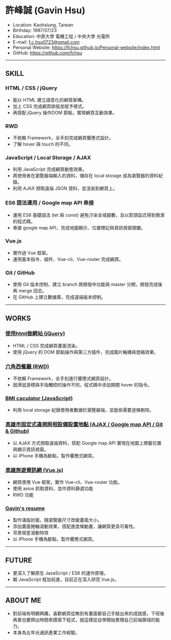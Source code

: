 # 許峰誠 (Gavin Hsu)

- Location: Kaohsiung, Taiwan
- Birthday: 1987/07/23
- Education: 中原大學 電機工程 / 中央大學 光電所
- E-mail: f.c.hsu0723@gmail.com
- Personal Website: https://fchsu.github.io/Personal-website/index.html
- GitHub: https://github.com/fchsu
<hr>

## SKILL

### HTML / CSS / jQuery

- 能以 HTML 建立語意化的網頁架構。
- 加上 CSS 完成網頁排版並賦予樣式。
- 再搭配 jQuery 操作DOM 節點，實現網頁互動效果。

### RWD

- 不依賴 Framework，全手刻完成網頁響應式設計。
- 了解 hover 與 touch 的不同。

### JavaScript / Local Storage / AJAX

- 利用 JavaScript 完成網頁動態效果。
- 將使用者在瀏覽器端輸入的資料，儲存在 local storage 成為瀏覽器的資料紀錄。
- 利用 AJAX 撈取遠端 JSON 資料，並渲染到網頁上。

### ES6 語法運用 / Google map API 串接

- 運用 ES6 基礎語法 (let 與 const) 避免汙染全域變數，及以箭頭函式得到簡潔的程式碼。
- 串接 google map API，完成地圖顯示、位置標記與資訊視窗開闔。 

### Vue.js

- 實作過 Vue 框架。
- 運用基本指令、組件、Vue-cli、Vue-router 完成網頁。

### Git / GitHub

- 使用 Git 版本控制，建立 branch 將開發中功能與 master 分開，開發完成後再 merge 回去。
- 在 GitHub 上建立數據庫，完成遠端版本控制。
<hr>

## WORKS

### <a href='https://fchsu.github.io/jQuery-test/HW_jQ.html' target='_blank'>使用html做網站 (jQuery)</a>

- HTML / CSS 完成網頁畫面渲染。
- 使用 jQuery 的 DOM 節點操作與第三方插件，完成圖片輪播與燈箱效果。

### <a href='https://fchsu.github.io/RWD-test/index.html' target='_blank'>六角西餐廳 (RWD)</a>

- 不依賴 Framework，全手刻進行響應式網頁設計。
- 因滑鼠游標與手指觸控的操作不同，程式碼中添加開關 hover 的指令。

### <a href='https://fchsu.github.io/JS-localStorage/JS-HW-BMI.html' target='_blank'>BMI caculator (JavaScript)</a>

- 利用 local storage 紀錄使用者數據於瀏覽器端，並能依需要逐條刪除。

### <a href='https://fchsu.github.io/JS-opendata/index.html' target='_blank'>高雄市固定式違規照相設備設置地點 (AJAX / Google map API / Git & Github)</a>

- 以 AJAX 方式撈取遠端資料，搭配 Google map API 實現在地圖上標籤位置與顯示資訊視窗。
- 以 iPhone 手機為斷點，製作響應式網頁。

### <a href='https://fchsu.github.io/No2.filter/dist/#/travelContent' target='_blank'>高雄旅遊資訊網 (Vue.js)</a>

- 網頁使用 Vue 框架，實作 Vue-cli、Vue-router 功能。
- 使用 axios 抓取資料，並作資料篩選功能
- RWD 功能

### <a href='https://fchsu.github.io/Personal-website/index.html' target='_blank'>Gavin's resume</a>
	
- 製作滿版封面，隨瀏覽器尺寸改變畫面大小。
- 添加畫面捲軸滾動效果，搭配進度條動畫，讓網頁更具可看性。
- 背景視差滾動特效
- 以 iPhone 手機為斷點，製作響應式網頁。
<hr>

## FUTURE

- 更深入了解原生 JavaScript / ES6 的運作原理。
- 朝 JavaScript 框加前進，目前正在深入研究 Vue.js。
<hr>

## ABOUT ME

- 對前端有明顯興趣，喜歡網頁從無到有畫面都自己手敲出來的成就感，下班後再累也要擠出時間來摸兩下程式，就這樣從自學開始累積自己前端領域的能力。
- 本身為五年光通訊產業工作經驗。